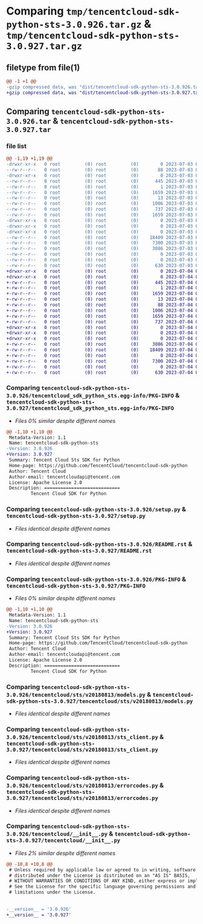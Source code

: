 # Comparing `tmp/tencentcloud-sdk-python-sts-3.0.926.tar.gz` & `tmp/tencentcloud-sdk-python-sts-3.0.927.tar.gz`

## filetype from file(1)

```diff
@@ -1 +1 @@
-gzip compressed data, was "dist/tencentcloud-sdk-python-sts-3.0.926.tar", last modified: Mon Jul  3 00:33:56 2023, max compression
+gzip compressed data, was "dist/tencentcloud-sdk-python-sts-3.0.927.tar", last modified: Tue Jul  4 00:29:15 2023, max compression
```

## Comparing `tencentcloud-sdk-python-sts-3.0.926.tar` & `tencentcloud-sdk-python-sts-3.0.927.tar`

### file list

```diff
@@ -1,19 +1,19 @@
-drwxr-xr-x   0 root         (0) root         (0)        0 2023-07-03 00:33:56.000000 tencentcloud-sdk-python-sts-3.0.926/
--rw-r--r--   0 root         (0) root         (0)       88 2023-07-03 00:33:56.000000 tencentcloud-sdk-python-sts-3.0.926/setup.cfg
-drwxr-xr-x   0 root         (0) root         (0)        0 2023-07-03 00:33:56.000000 tencentcloud-sdk-python-sts-3.0.926/tencentcloud_sdk_python_sts.egg-info/
--rw-r--r--   0 root         (0) root         (0)      445 2023-07-03 00:33:56.000000 tencentcloud-sdk-python-sts-3.0.926/tencentcloud_sdk_python_sts.egg-info/SOURCES.txt
--rw-r--r--   0 root         (0) root         (0)        1 2023-07-03 00:33:56.000000 tencentcloud-sdk-python-sts-3.0.926/tencentcloud_sdk_python_sts.egg-info/dependency_links.txt
--rw-r--r--   0 root         (0) root         (0)     1659 2023-07-03 00:33:56.000000 tencentcloud-sdk-python-sts-3.0.926/tencentcloud_sdk_python_sts.egg-info/PKG-INFO
--rw-r--r--   0 root         (0) root         (0)       13 2023-07-03 00:33:56.000000 tencentcloud-sdk-python-sts-3.0.926/tencentcloud_sdk_python_sts.egg-info/top_level.txt
--rw-r--r--   0 root         (0) root         (0)     1006 2023-07-03 00:33:55.000000 tencentcloud-sdk-python-sts-3.0.926/setup.py
--rw-r--r--   0 root         (0) root         (0)      737 2023-07-03 00:33:55.000000 tencentcloud-sdk-python-sts-3.0.926/README.rst
--rw-r--r--   0 root         (0) root         (0)     1659 2023-07-03 00:33:56.000000 tencentcloud-sdk-python-sts-3.0.926/PKG-INFO
-drwxr-xr-x   0 root         (0) root         (0)        0 2023-07-03 00:33:56.000000 tencentcloud-sdk-python-sts-3.0.926/tencentcloud/
-drwxr-xr-x   0 root         (0) root         (0)        0 2023-07-03 00:33:56.000000 tencentcloud-sdk-python-sts-3.0.926/tencentcloud/sts/
-drwxr-xr-x   0 root         (0) root         (0)        0 2023-07-03 00:33:56.000000 tencentcloud-sdk-python-sts-3.0.926/tencentcloud/sts/v20180813/
--rw-r--r--   0 root         (0) root         (0)    18409 2023-07-03 00:33:55.000000 tencentcloud-sdk-python-sts-3.0.926/tencentcloud/sts/v20180813/models.py
--rw-r--r--   0 root         (0) root         (0)     7300 2023-07-03 00:33:55.000000 tencentcloud-sdk-python-sts-3.0.926/tencentcloud/sts/v20180813/sts_client.py
--rw-r--r--   0 root         (0) root         (0)     3086 2023-07-03 00:33:55.000000 tencentcloud-sdk-python-sts-3.0.926/tencentcloud/sts/v20180813/errorcodes.py
--rw-r--r--   0 root         (0) root         (0)        0 2023-07-03 00:33:55.000000 tencentcloud-sdk-python-sts-3.0.926/tencentcloud/sts/v20180813/__init__.py
--rw-r--r--   0 root         (0) root         (0)        0 2023-07-03 00:33:55.000000 tencentcloud-sdk-python-sts-3.0.926/tencentcloud/sts/__init__.py
--rw-r--r--   0 root         (0) root         (0)      630 2023-07-03 00:33:55.000000 tencentcloud-sdk-python-sts-3.0.926/tencentcloud/__init__.py
+drwxr-xr-x   0 root         (0) root         (0)        0 2023-07-04 00:29:15.000000 tencentcloud-sdk-python-sts-3.0.927/
+drwxr-xr-x   0 root         (0) root         (0)        0 2023-07-04 00:29:15.000000 tencentcloud-sdk-python-sts-3.0.927/tencentcloud_sdk_python_sts.egg-info/
+-rw-r--r--   0 root         (0) root         (0)      445 2023-07-04 00:29:15.000000 tencentcloud-sdk-python-sts-3.0.927/tencentcloud_sdk_python_sts.egg-info/SOURCES.txt
+-rw-r--r--   0 root         (0) root         (0)        1 2023-07-04 00:29:15.000000 tencentcloud-sdk-python-sts-3.0.927/tencentcloud_sdk_python_sts.egg-info/dependency_links.txt
+-rw-r--r--   0 root         (0) root         (0)     1659 2023-07-04 00:29:15.000000 tencentcloud-sdk-python-sts-3.0.927/tencentcloud_sdk_python_sts.egg-info/PKG-INFO
+-rw-r--r--   0 root         (0) root         (0)       13 2023-07-04 00:29:15.000000 tencentcloud-sdk-python-sts-3.0.927/tencentcloud_sdk_python_sts.egg-info/top_level.txt
+-rw-r--r--   0 root         (0) root         (0)       88 2023-07-04 00:29:15.000000 tencentcloud-sdk-python-sts-3.0.927/setup.cfg
+-rw-r--r--   0 root         (0) root         (0)     1006 2023-07-04 00:29:15.000000 tencentcloud-sdk-python-sts-3.0.927/setup.py
+-rw-r--r--   0 root         (0) root         (0)     1659 2023-07-04 00:29:15.000000 tencentcloud-sdk-python-sts-3.0.927/PKG-INFO
+-rw-r--r--   0 root         (0) root         (0)      737 2023-07-04 00:29:15.000000 tencentcloud-sdk-python-sts-3.0.927/README.rst
+drwxr-xr-x   0 root         (0) root         (0)        0 2023-07-04 00:29:15.000000 tencentcloud-sdk-python-sts-3.0.927/tencentcloud/
+drwxr-xr-x   0 root         (0) root         (0)        0 2023-07-04 00:29:15.000000 tencentcloud-sdk-python-sts-3.0.927/tencentcloud/sts/
+drwxr-xr-x   0 root         (0) root         (0)        0 2023-07-04 00:29:15.000000 tencentcloud-sdk-python-sts-3.0.927/tencentcloud/sts/v20180813/
+-rw-r--r--   0 root         (0) root         (0)     3086 2023-07-04 00:29:15.000000 tencentcloud-sdk-python-sts-3.0.927/tencentcloud/sts/v20180813/errorcodes.py
+-rw-r--r--   0 root         (0) root         (0)    18409 2023-07-04 00:29:15.000000 tencentcloud-sdk-python-sts-3.0.927/tencentcloud/sts/v20180813/models.py
+-rw-r--r--   0 root         (0) root         (0)        0 2023-07-04 00:29:15.000000 tencentcloud-sdk-python-sts-3.0.927/tencentcloud/sts/v20180813/__init__.py
+-rw-r--r--   0 root         (0) root         (0)     7300 2023-07-04 00:29:15.000000 tencentcloud-sdk-python-sts-3.0.927/tencentcloud/sts/v20180813/sts_client.py
+-rw-r--r--   0 root         (0) root         (0)        0 2023-07-04 00:29:15.000000 tencentcloud-sdk-python-sts-3.0.927/tencentcloud/sts/__init__.py
+-rw-r--r--   0 root         (0) root         (0)      630 2023-07-04 00:29:15.000000 tencentcloud-sdk-python-sts-3.0.927/tencentcloud/__init__.py
```

### Comparing `tencentcloud-sdk-python-sts-3.0.926/tencentcloud_sdk_python_sts.egg-info/PKG-INFO` & `tencentcloud-sdk-python-sts-3.0.927/tencentcloud_sdk_python_sts.egg-info/PKG-INFO`

 * *Files 0% similar despite different names*

```diff
@@ -1,10 +1,10 @@
 Metadata-Version: 1.1
 Name: tencentcloud-sdk-python-sts
-Version: 3.0.926
+Version: 3.0.927
 Summary: Tencent Cloud Sts SDK for Python
 Home-page: https://github.com/TencentCloud/tencentcloud-sdk-python
 Author: Tencent Cloud
 Author-email: tencentcloudapi@tencent.com
 License: Apache License 2.0
 Description: ============================
         Tencent Cloud SDK for Python
```

### Comparing `tencentcloud-sdk-python-sts-3.0.926/setup.py` & `tencentcloud-sdk-python-sts-3.0.927/setup.py`

 * *Files identical despite different names*

### Comparing `tencentcloud-sdk-python-sts-3.0.926/README.rst` & `tencentcloud-sdk-python-sts-3.0.927/README.rst`

 * *Files identical despite different names*

### Comparing `tencentcloud-sdk-python-sts-3.0.926/PKG-INFO` & `tencentcloud-sdk-python-sts-3.0.927/PKG-INFO`

 * *Files 0% similar despite different names*

```diff
@@ -1,10 +1,10 @@
 Metadata-Version: 1.1
 Name: tencentcloud-sdk-python-sts
-Version: 3.0.926
+Version: 3.0.927
 Summary: Tencent Cloud Sts SDK for Python
 Home-page: https://github.com/TencentCloud/tencentcloud-sdk-python
 Author: Tencent Cloud
 Author-email: tencentcloudapi@tencent.com
 License: Apache License 2.0
 Description: ============================
         Tencent Cloud SDK for Python
```

### Comparing `tencentcloud-sdk-python-sts-3.0.926/tencentcloud/sts/v20180813/models.py` & `tencentcloud-sdk-python-sts-3.0.927/tencentcloud/sts/v20180813/models.py`

 * *Files identical despite different names*

### Comparing `tencentcloud-sdk-python-sts-3.0.926/tencentcloud/sts/v20180813/sts_client.py` & `tencentcloud-sdk-python-sts-3.0.927/tencentcloud/sts/v20180813/sts_client.py`

 * *Files identical despite different names*

### Comparing `tencentcloud-sdk-python-sts-3.0.926/tencentcloud/sts/v20180813/errorcodes.py` & `tencentcloud-sdk-python-sts-3.0.927/tencentcloud/sts/v20180813/errorcodes.py`

 * *Files identical despite different names*

### Comparing `tencentcloud-sdk-python-sts-3.0.926/tencentcloud/__init__.py` & `tencentcloud-sdk-python-sts-3.0.927/tencentcloud/__init__.py`

 * *Files 2% similar despite different names*

```diff
@@ -10,8 +10,8 @@
 # Unless required by applicable law or agreed to in writing, software
 # distributed under the License is distributed on an "AS IS" BASIS,
 # WITHOUT WARRANTIES OR CONDITIONS OF ANY KIND, either express or implied.
 # See the License for the specific language governing permissions and
 # limitations under the License.
 
 
-__version__ = '3.0.926'
+__version__ = '3.0.927'
```

